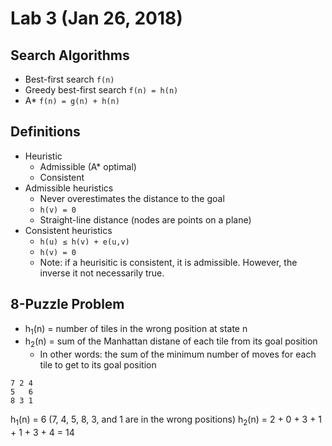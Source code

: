 # Lab 3 (Jan 26, 2018)
## Search Algorithms
* Best-first search `f(n)`
* Greedy best-first search `f(n) = h(n)`
* A* `f(n) = g(n) + h(n)`
## Definitions
* Heuristic
  * Admissible (A* optimal)
  * Consistent
* Admissible heuristics
  * Never overestimates the distance to the goal
  * `h(v) = 0`
  * Straight-line distance (nodes are points on a plane)
* Consistent heuristics
  * `h(u) ≤ h(v) + e(u,v)`
  * `h(v) = 0`
  * Note: if a heurisitic is consistent, it is admissible. However, the inverse it not necessarily true.
## 8-Puzzle Problem
* h<sub>1</sub>(n) = number of tiles in the wrong position at state n
* h<sub>2</sub>(n) = sum of the Manhattan distane of each tile from its goal position
  * In other words: the sum of the minimum number of moves for each tile to get to its goal position
```
7 2 4
5   6
8 3 1
```
h<sub>1</sub>(n) = 6 (7, 4, 5, 8, 3, and 1 are in the wrong positions)
h<sub>2</sub>(n) = 2 + 0 + 3 + 1 + 1 + 3 + 4 = 14


